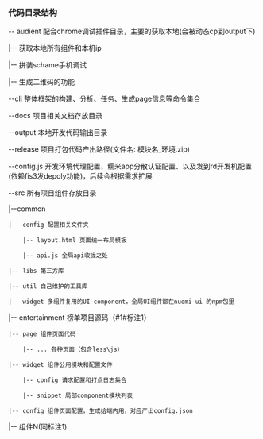 ### 代码目录结构

-- audient 配合chrome调试插件目录，主要的获取本地(会被动态cp到output下)

|-- 获取本地所有组件和本机ip

|-- 拼装schame手机调试

|-- 生成二维码的功能

--cli 整体框架的构建、分析、任务、生成page信息等命令集合

--docs 项目相关文档存放目录

--output 本地开发代码输出目录

--release 项目打包代码产出路径(文件名: 模块名_环境.zip)

--config.js 开发环境代理配置、糯米app分散认证配置、以及发到rd开发机配置(依赖fis3发depoly功能)，后续会根据需求扩展

--src 所有项目组件存放目录
 
 |--common
 	
 	|-- config 配置相关文件夹
 	  
 		|-- layout.html 页面统一布局模板
 		
 		|-- api.js 全局api收拢之处
 	
 	|-- libs 第三方库
 	
 	|-- util 自己维护的工具库
 	
 	|-- widget 多组件复用的UI-component，全局UI组件都在nuomi-ui 的npm包里

 |-- entertainment 榜单项目源码（#1#标注1）

 	|-- page 组件页面代码

 		|-- ... 各种页面（包含less\js）

 	|-- widget 组件公用模块和配置文件

 		|-- config 请求配置和打点日志集合

 		|-- snippet 局部component模块列表

 	|-- config 组件页面配置，生成给端内用，对应产出config.json
 	
 |-- 组件N(同标注1)


